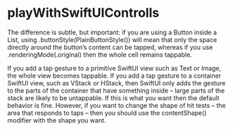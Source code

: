 # playWithSwiftUIControlls

The difference is subtle, but important: if you are using a Button inside a List,
using .buttonStyle(PlainButtonStyle()) will mean that only the space directly around the button’s content can be tapped, whereas if you use .renderingMode(.original) then the whole cell remains tappable.

If you add a tap gesture to a primitive SwiftUI view such as Text or Image, the whole view becomes tappable. If you add a tap gesture to a container SwiftUI view, such as VStack or HStack, then SwiftUI only adds the gesture to the parts of the container that have something inside – large parts of the stack are likely to be untappable.
If this is what you want then the default behavior is fine. However, if you want to change the shape of hit tests – the area that responds to taps – then you should use the contentShape() modifier with the shape you want.
